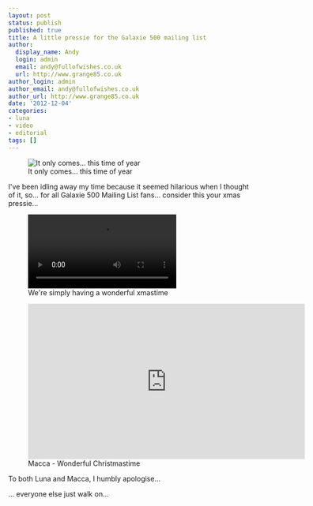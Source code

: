 ```yaml
---
layout: post
status: publish
published: true
title: A little pressie for the Galaxie 500 mailing list
author:
  display_name: Andy
  login: admin
  email: andy@fullofwishes.co.uk
  url: http://www.grange85.co.uk
author_login: admin
author_email: andy@fullofwishes.co.uk
author_url: http://www.grange85.co.uk
date: '2012-12-04'
categories:
- luna
- video
- editorial
tags: []
---
```

<figure class="caption aligncenter"><img src="https://media.fullofwishes.co.uk/00-misc/pictures/paulmccartney_ahfow_wonderful_christmas_time.jpg" alt="It only comes... this time of year" /><figcaption class="caption-text">It only comes... this time of year</figcaption></figure>

<p>I've been idling away my time because it seemed hilarious when I thought of it, so... for all Galaxie 500 Mailing List fans... consider this your xmas pressie...</p>


<figure class="caption aligncenter">
<div class="embed-responsive embed-responsive-4by3">
	<video class="embed-responsive-item" controls>
		<source src="https://media.fullofwishes.co.uk/video/lunawc2.mp4" type="video/mp4">
	</video>
</div>
<figcaption class="caption-text">We're simply having a wonderful xmastime</figcaption></figure>

<figure class="caption aligncenter"><iframe width="560" height="315" src="https://www.youtube-nocookie.com/embed/PYp5de3Lt2c" frameborder="0" allowfullscreen></iframe><figcaption class="caption-text">Macca - Wonderful Christmastime</figcaption></figure>

<p>To both Luna and Macca, I humbly apologise...</p>
<p>... everyone else just walk on...</p>
